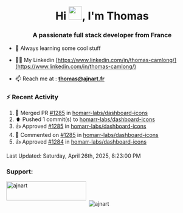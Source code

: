 <h1 align="center">Hi <img height="35px" src="https://raw.githubusercontent.com/MartinHeinz/MartinHeinz/master/wave.gif" width="35px"/>, I'm Thomas</h1>
<h3 align="center">A passionate full stack developer from France</h3>

- 🌱 Always learning some cool stuff 

- 👨‍💻 My Linkedin [https://www.linkedin.com/in/thomas-camlong/](https://www.linkedin.com/in/thomas-camlong/)

- 📫 Reach me at : **thomas@ajnart.fr**

### :zap: Recent Activity

<!--RECENT_ACTIVITY:start-->
1. 🎉 Merged PR [#1285](https://github.com/homarr-labs/dashboard-icons/pull/1285) in [homarr-labs/dashboard-icons](https://github.com/homarr-labs/dashboard-icons)<br>
2. ⬆️ Pushed 1 commit(s) to [homarr-labs/dashboard-icons](https://github.com/homarr-labs/dashboard-icons)<br>
3. 👍 Approved [#1285](https://github.com/homarr-labs/dashboard-icons/pull/1285#pullrequestreview-2796161800) in [homarr-labs/dashboard-icons](https://github.com/homarr-labs/dashboard-icons)<br>
4. 💬 Commented on [#1285](https://github.com/homarr-labs/dashboard-icons/pull/1285#discussion_r2061384152) in [homarr-labs/dashboard-icons](https://github.com/homarr-labs/dashboard-icons)<br>
5. 👍 Approved [#1284](https://github.com/homarr-labs/dashboard-icons/pull/1284#pullrequestreview-2796007897) in [homarr-labs/dashboard-icons](https://github.com/homarr-labs/dashboard-icons)<br>
<!--RECENT_ACTIVITY:end-->

<!--RECENT_ACTIVITY:last_update-->
Last Updated: Saturday, April 26th, 2025, 8:23:00 PM
<!--RECENT_ACTIVITY:last_update_end-->
<h3 align="left">Support:</h3>
<p><a href="https://ko-fi.com/ajnart"> <img align="left" src="https://cdn.ko-fi.com/cdn/kofi3.png?v=3" height="50" width="210" alt="ajnart" /></a></p><br><br>

<p>&nbsp;<img align="center" src="https://github-readme-stats.vercel.app/api?username=ajnart&show_icons=true&theme=tokyonight&locale=en" alt="ajnart" /></p>
